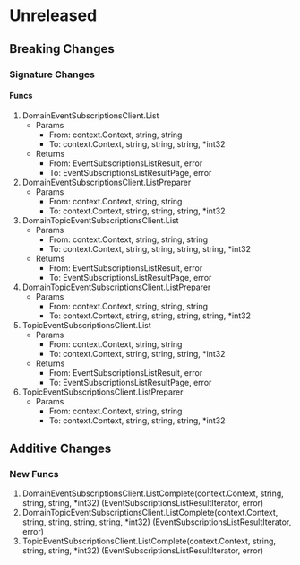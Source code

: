 # Unreleased

## Breaking Changes

### Signature Changes

#### Funcs

1. DomainEventSubscriptionsClient.List
	- Params
		- From: context.Context, string, string
		- To: context.Context, string, string, string, *int32
	- Returns
		- From: EventSubscriptionsListResult, error
		- To: EventSubscriptionsListResultPage, error
1. DomainEventSubscriptionsClient.ListPreparer
	- Params
		- From: context.Context, string, string
		- To: context.Context, string, string, string, *int32
1. DomainTopicEventSubscriptionsClient.List
	- Params
		- From: context.Context, string, string, string
		- To: context.Context, string, string, string, string, *int32
	- Returns
		- From: EventSubscriptionsListResult, error
		- To: EventSubscriptionsListResultPage, error
1. DomainTopicEventSubscriptionsClient.ListPreparer
	- Params
		- From: context.Context, string, string, string
		- To: context.Context, string, string, string, string, *int32
1. TopicEventSubscriptionsClient.List
	- Params
		- From: context.Context, string, string
		- To: context.Context, string, string, string, *int32
	- Returns
		- From: EventSubscriptionsListResult, error
		- To: EventSubscriptionsListResultPage, error
1. TopicEventSubscriptionsClient.ListPreparer
	- Params
		- From: context.Context, string, string
		- To: context.Context, string, string, string, *int32

## Additive Changes

### New Funcs

1. DomainEventSubscriptionsClient.ListComplete(context.Context, string, string, string, *int32) (EventSubscriptionsListResultIterator, error)
1. DomainTopicEventSubscriptionsClient.ListComplete(context.Context, string, string, string, string, *int32) (EventSubscriptionsListResultIterator, error)
1. TopicEventSubscriptionsClient.ListComplete(context.Context, string, string, string, *int32) (EventSubscriptionsListResultIterator, error)
